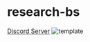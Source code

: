 # research-bs

[Discord Server](https://discord.gg/43RP5tgBdJ)
![template](https://user-images.githubusercontent.com/56132390/99085349-5b470500-25c8-11eb-9812-b9f12420ac5a.png)

